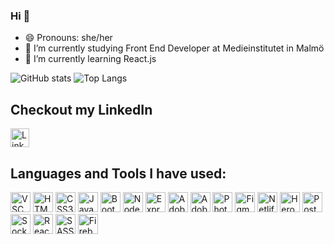 ### Hi 👋



- 😄 Pronouns: she/her
- 🔭 I’m currently studying Front End Developer at Medieinstitutet in Malmö
- 🌱 I’m currently learning React.js

![GitHub stats](https://github-readme-stats.vercel.app/api?username=bebegom&show_icons=true&theme=gruvbox)
![Top Langs](https://github-readme-stats.vercel.app/api/top-langs/?username=bebegom&theme=gruvbox)
  
<h2>Checkout my LinkedIn</h2>
<a href="https://www.linkedin.com/in/elin-ahlgren-9b6070223/" target="_blank">
  <img src="https://upload.wikimedia.org/wikipedia/commons/e/e9/Linkedin_icon.svg" width="30" alt="LinkedIn logo">
</a>



<h2>Languages and Tools I have used:</h2>
<p>
  <img width="32" title="Visual Studio Code" alt="VSC" src="https://seeklogo.com/images/V/visual-studio-code-logo-449D71944F-seeklogo.com.png">
  <img width="32" title="HTML5" alt="HTML5" src="https://seeklogo.com/images/H/html5-without-wordmark-color-logo-14D252D878-seeklogo.com.png">
  <img width="32" title="CSS" alt="CSS3" src="https://seeklogo.com/images/C/css-3-logo-023C1A7171-seeklogo.com.png">
  <img width="32" title="JavaScript" alt="JavaScript" src="https://seeklogo.com/images/J/javascript-js-logo-2949701702-seeklogo.com.png">
  <img width="32" title="Bootstrap" alt="Bootstrap" src="https://seeklogo.com/images/B/bootstrap-5-logo-85A1F11F4F-seeklogo.com.png">
  <img width="32" title="Node.js" alt="Node.js" src="https://seeklogo.com/images/N/node-node-js-logo-81A4CC16D2-seeklogo.com.png">
  <img width="32" title="Express" alt="Express" src="https://seeklogo.com/images/E/express-js-logo-FA36FF1D3F-seeklogo.com.png">
  <img width="32" title="Adobe XD" alt="Adobe XD" src="https://seeklogo.com/images/A/adobe-xd-logo-64364E3A24-seeklogo.com.png">
  <img width="32" title="Adobe Illustrator" alt="Adobe Illustrator" src="https://seeklogo.com/images/A/adobe-illustrator-cc-logo-C1DC5A6D09-seeklogo.com.png">
  <img width="32" title="Photoshop" alt="Photoshop" src="https://seeklogo.com/images/A/adobe-photoshop-cc-logo-CBD0AAA3A7-seeklogo.com.png">
  <img width="32" title="Figma" alt="Figma" src="https://seeklogo.com/images/F/figma-logo-E4E21D3AEA-seeklogo.com.png">
  <img width="32" title="Netlify" alt="Netlify" src="https://seeklogo.com/images/N/netlify-logo-BD8F8A77E2-seeklogo.com.png">
  <img width="32" title="Heroku" alt="Heroku" src="https://seeklogo.com/images/H/heroku-logo-B774A78667-seeklogo.com.png">
  <img width="32" title="Postman" alt="Postman" src="https://seeklogo.com/images/P/postman-logo-0087CA0D15-seeklogo.com.png">
  <img width="32" title="Socket.io" alt="Socket.io" src="https://seeklogo.com/images/S/socketio-logo-B8A7F486CD-seeklogo.com.png">
  <img width="32" title="React.js" alt="React.js" src="https://seeklogo.com/images/R/react-logo-7B3CE81517-seeklogo.com.png">
  <img width="32" title="Sass/SCSS" alt="SASS/SCSS" src="https://seeklogo.com/images/S/sass-logo-E41E7734A8-seeklogo.com.png">
  <img width="32" title="Firebase" alt="Firebase" src="https://seeklogo.com/images/F/firebase-logo-402F407EE0-seeklogo.com.png">
</p>


<!--
- 💬 Ask me about ... Anything!
- 👯 I’m looking to collaborate on ...
- 📫 How to reach me: ...
- 🤔 I’m looking for help with...

- ⚡ Fun fact: ...
-->
